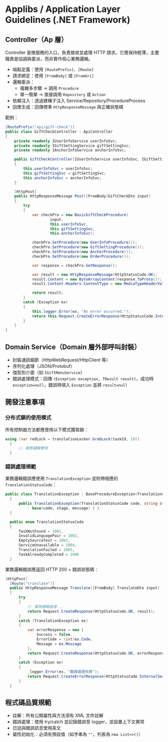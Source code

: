 # Applibs / Application Layer Guidelines (.NET Framework)

## Controller（Ap 層）

Controller 是微服務的入口，負責接收並處理 HTTP 請求。它應保持輕薄，主要職責是協調與委派，而非實作核心業務邏輯。

- 端點定義：使用 `[RoutePrefix]`、`[Route]`
- 請求綁定：使用 `[FromBody]` 或 `[FromUri]`
- 邏輯委派：
    - 複雜多步驟 → 調用 `Procedure`
    - 單一簡單 → 直接調用 `Repository` 或 `Action`
- 依賴注入：透過建構子注入 Service/Repository/ProcedureProcess
- 回應生成：回傳標準 `HttpResponseMessage` 與正確狀態碼

範例：

```csharp
[RoutePrefix("api/gift-check")]
public class GiftCheckController : ApiController
{
    private readonly IUserInfoService userInfoSvc;
    private readonly IGiftSettingService giftSettingSvc;
    private readonly IAnchorInfoService anchorInfoSvc;

    public GiftCheckController(IUserInfoService userInfoSvc, IGiftSettingService giftSettingSvc, IAnchorInfoService anchorInfoSvc)
    {
        this.userInfoSvc = userInfoSvc;
        this.giftSettingSvc = giftSettingSvc;
        this.anchorInfoSvc = anchorInfoSvc;
    }

    [HttpPost]
    public HttpResponseMessage Post([FromBody]GiftCheckDto input)
    {
        try
        {
            var checkPro = new BasicGiftCheckProcedure(
                    input,
                    this.userInfoSvc,
                    this.giftSettingSvc,
                    this.anchorInfoSvc);

            checkPro.SetProcedure(new UserInfoProcedure());
            checkPro.SetProcedure(new GiftSettingProcedure());
            checkPro.SetProcedure(new AnchorProcedure());
            checkPro.SetProcedure(new OrderProcedure());

            var response = checkPro.GetResponse();

            var result = new HttpResponseMessage(HttpStatusCode.OK);
            result.Content = new ByteArrayContent(response.ToProto());
            result.Content.Headers.ContentType = new MediaTypeHeaderValue("application/octet-stream");

            return result;
        }
        catch (Exception ex)
        {
            this.logger.Error(ex, "An error occurred.");
            return this.Request.CreateErrorResponse(HttpStatusCode.InternalServerError, ex);
        }
    }
}
```

## Domain Service（Domain 層外部呼叫封裝）

- 封裝通訊細節（HttpWebRequest/HttpClient 等）
- 序列化處理（JSON/Protobuf）
- 強型別介面（如 `IGiftMenuService`）
- 錯誤處理模式：回傳 `(Exception exception, TResult result)`，成功時 `exception=null`，錯誤時填入 `Exception` 並將
  `result=null`

## 開發注意事項

### 分布式鎖的使用模式

所有控制器方法都應使用以下模式獲取鎖：

```csharp
using (var redLock = translationLocker.GrabLock(taskId, 10))
  { 
      // 業務邏輯實現
  }
```

### 錯誤處理規範

業務邏輯錯誤應使用 `TranslationException` 並附帶相應的 `TranslationStatusCode`：

```csharp
public class TranslationException : BaseProcedureException<TranslationStatusCode>
  {
      public TranslationException(TranslationStatusCode code, string stage, string message) 
          : base(code, stage, message) { }
  }

  public enum TranslationStatusCode
  {
      TaskNotFound = 1001,
      InvalidLanguagePair = 1002,
      EmptySourceText = 1003,
      ServiceUnavailable = 1004,
      TranslationFailed = 1005,
      TaskAlreadyCompleted = 1006
  }
```

業務邏輯錯誤應返回 HTTP 200 + 錯誤狀態碼：

```csharp
[HttpPost]
  [Route("translate")]
  public HttpResponseMessage Translate([FromBody] TranslateDto input)
  {
      try
      {
          // 業務邏輯處理...
          return Request.CreateResponse(HttpStatusCode.OK, result);
      }
      catch (TranslationException ex)
      {
          var errorResponse = new {
              Success = false,
              ErrorCode = (int)ex.Code,
              Message = ex.Message
          };
          return Request.CreateResponse(HttpStatusCode.OK, errorResponse);
      }
      catch (Exception ex)
      {
          _logger.Error(ex, "翻譯處理失敗");
          return Request.CreateErrorResponse(HttpStatusCode.InternalServerError, "系統處理錯誤");
      }
  }
```

## 程式碼品質規範

- 註解：所有公開屬性與方法須有 XML 文件註解
- 錯誤處理：使用 try/catch 並記錄錯誤至 logger，並設置上下文異常
- 日誌與錯誤訊息使用英文
- 屬性初始化：必須有預設值（如字串為 `""`，列表為 `new List<>()`）